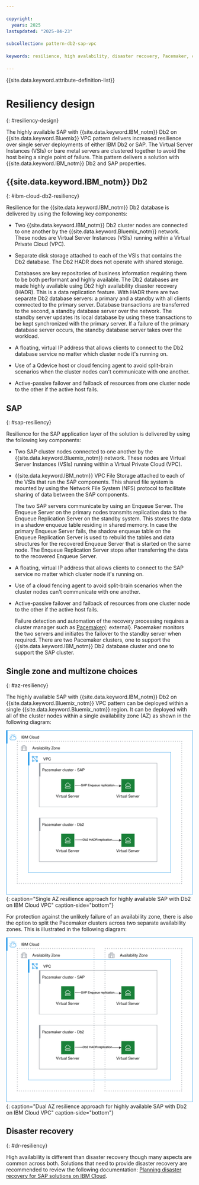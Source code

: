 ```yaml
---

copyright:
  years: 2025
lastupdated: "2025-04-23"

subcollection: pattern-db2-sap-vpc

keywords: resilience, high avalability, disaster recovery, Pacemaker, cluster, protection

---
```


{{site.data.keyword.attribute-definition-list}}

# Resiliency design
{: #resiliency-design}

The highly available SAP with {{site.data.keyword.IBM_notm}} Db2 on {{site.data.keyword.Bluemix}} VPC pattern delivers increased resilience over single server deployments of either IBM Db2 or SAP. The Virtual Server Instances (VSIs) or bare metal servers are clustered together to avoid the host being a single point of failure. This pattern delivers a solution with {{site.data.keyword.IBM_notm}} Db2 and SAP properties.

## {{site.data.keyword.IBM_notm}} Db2
{: #ibm-cloud-db2-resiliency}

Resilience for the {{site.data.keyword.IBM_notm}} Db2 database is delivered by using the following key components:

 * Two {{site.data.keyword.IBM_notm}} Db2 cluster nodes are connected to one another by the {{site.data.keyword.Bluemix_notm}} network. These nodes are Virtual Server Instances (VSIs) running within a Virtual Private Cloud (VPC).

* Separate disk storage attached to each of the VSIs that contains the Db2 database. The Db2 HADR does not operate with shared storage.

    Databases are key repositories of business information requiring them to be both performant and highly available. The Db2 databases are made highly available using Db2 high availability disaster recovery (HADR). This is a data replication feature. With HADR there are two separate Db2 database servers: a primary and a standby with all clients connected to the primary server. Database transactions are transferred to the second, a standby database server over the network. The standby server updates its local database by using these transactions to be kept synchronized with the primary server. If a failure of the primary database server occurs, the standby database server takes over the workload.  

* A floating, virtual IP address that allows clients to connect to the Db2 database service no matter which cluster node it's running on.

 * Use of a Qdevice host or cloud fencing agent to avoid split-brain scenarios when the cluster nodes can't communicate with one another.

* Active-passive failover and failback of resources from one cluster node to the other if the active host fails.

## SAP 
{: #sap-resiliency} 

Resilience for the SAP application layer of the solution is delivered by using the following key components:

* Two SAP cluster nodes connected to one another by the {{site.data.keyword.Bluemix_notm}} network. These nodes are Virtual Server Instances (VSIs) running within a Virtual Private Cloud (VPC).

 * {{site.data.keyword.IBM_notm}} VPC File Storage attached to each of the VSIs that run the SAP components. This shared file system is mounted by using the Network File System (NFS) protocol to facilitate sharing of data between the SAP components.

    The two SAP servers communicate by using an Enqueue Server. The Enqueue Server on the primary nodes transmits replication data to the Enqueue Replication Server on the standby system. This stores the data in a shadow enqueue table residing in shared memory. In case the primary Enqueue Server fails, the shadow enqueue table on the Enqueue Replication Server is used to rebuild the tables and data structures for the recovered Enqueue Server that is started on the same node. The Enqueue Replication Server stops after transferring the data to the recovered Enqueue Server.

* A floating, virtual IP address that allows clients to connect to the SAP service no matter which cluster node it's running on.

* Use of a cloud fencing agent to avoid split-brain scenarios when the cluster nodes can't communicate with one another.

* Active-passive failover and failback of resources from one cluster node to the other if the active host fails.

    Failure detection and automation of the recovery processing requires a cluster manager such as [Pacemaker](https://clusterlabs.org/projects/pacemaker/){: external}. Pacemaker monitors the two servers and initiates the failover to the standby server when required. There are two Pacemaker clusters, one to support the {{site.data.keyword.IBM_notm}} Db2 database cluster and one to support the SAP cluster.

## Single zone and multizone choices
{: #az-resiliency} 

The highly available SAP with {{site.data.keyword.IBM_notm}} Db2 on {{site.data.keyword.Bluemix_notm}} VPC pattern can be deployed within a single {{site.data.keyword.Bluemix_notm}} region. It can be deployed with all of the cluster nodes within a single availability zone (AZ) as shown in the following diagram:

![Single AZ resilience approach for highly available SAP with Db2 on IBM Cloud VPC](/images/sap-db2-vpc-HLA-1AZ+sap.drawio.svg "Single AZ resilience approach for highly available SAP with Db2 on IBM Cloud VPCs"){: caption="Single AZ resilience approach for highly available SAP with Db2 on IBM Cloud VPC" caption-side="bottom"}

For protection against the unlikely failure of an availability zone, there is also the option to split the Pacemaker clusters across two separate availability zones.  This is illustrated in the following diagram:

![Dual AZ resilience approach for highly available SAP with Db2 on IBM Cloud VPC](/images/sap-db2-vpc-HLA-2AZ+sap.drawio.svg "Dual AZ resilience approach for highly available SAP with Db2 on IBM Cloud VPCs"){: caption="Dual AZ resilience approach for highly available SAP with Db2 on IBM Cloud VPC" caption-side="bottom"}

## Disaster recovery
{: #dr-resiliency} 

High availability is different than disaster recovery though many aspects are common across both. Solutions that need to provide disaster recovery are recommended to review the following documentation: [Planning disaster recovery for SAP solutions on IBM Cloud](/docs/sap?topic=sap-disaster-recovery-design-considerations-overview).
